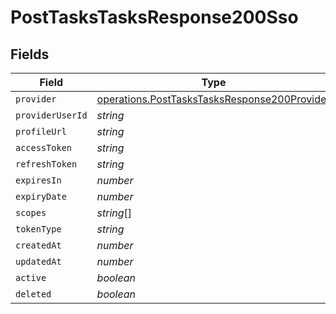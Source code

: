 # PostTasksTasksResponse200Sso


## Fields

| Field                                                                                                        | Type                                                                                                         | Required                                                                                                     | Description                                                                                                  |
| ------------------------------------------------------------------------------------------------------------ | ------------------------------------------------------------------------------------------------------------ | ------------------------------------------------------------------------------------------------------------ | ------------------------------------------------------------------------------------------------------------ |
| `provider`                                                                                                   | [operations.PostTasksTasksResponse200Provider](../../models/operations/posttaskstasksresponse200provider.md) | :heavy_minus_sign:                                                                                           | N/A                                                                                                          |
| `providerUserId`                                                                                             | *string*                                                                                                     | :heavy_minus_sign:                                                                                           | N/A                                                                                                          |
| `profileUrl`                                                                                                 | *string*                                                                                                     | :heavy_minus_sign:                                                                                           | N/A                                                                                                          |
| `accessToken`                                                                                                | *string*                                                                                                     | :heavy_minus_sign:                                                                                           | N/A                                                                                                          |
| `refreshToken`                                                                                               | *string*                                                                                                     | :heavy_minus_sign:                                                                                           | N/A                                                                                                          |
| `expiresIn`                                                                                                  | *number*                                                                                                     | :heavy_minus_sign:                                                                                           | N/A                                                                                                          |
| `expiryDate`                                                                                                 | *number*                                                                                                     | :heavy_minus_sign:                                                                                           | N/A                                                                                                          |
| `scopes`                                                                                                     | *string*[]                                                                                                   | :heavy_minus_sign:                                                                                           | N/A                                                                                                          |
| `tokenType`                                                                                                  | *string*                                                                                                     | :heavy_minus_sign:                                                                                           | N/A                                                                                                          |
| `createdAt`                                                                                                  | *number*                                                                                                     | :heavy_minus_sign:                                                                                           | N/A                                                                                                          |
| `updatedAt`                                                                                                  | *number*                                                                                                     | :heavy_minus_sign:                                                                                           | N/A                                                                                                          |
| `active`                                                                                                     | *boolean*                                                                                                    | :heavy_minus_sign:                                                                                           | N/A                                                                                                          |
| `deleted`                                                                                                    | *boolean*                                                                                                    | :heavy_minus_sign:                                                                                           | N/A                                                                                                          |